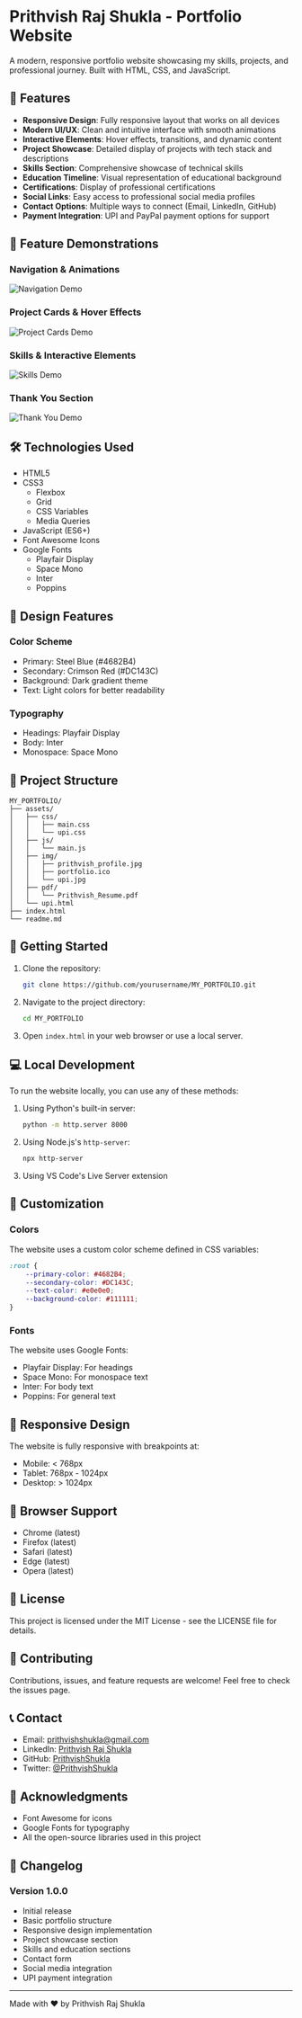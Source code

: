 # Prithvish Raj Shukla - Portfolio Website

A modern, responsive portfolio website showcasing my skills, projects, and professional journey. Built with HTML, CSS, and JavaScript.

## 🌟 Features

- **Responsive Design**: Fully responsive layout that works on all devices
- **Modern UI/UX**: Clean and intuitive interface with smooth animations
- **Interactive Elements**: Hover effects, transitions, and dynamic content
- **Project Showcase**: Detailed display of projects with tech stack and descriptions
- **Skills Section**: Comprehensive showcase of technical skills
- **Education Timeline**: Visual representation of educational background
- **Certifications**: Display of professional certifications
- **Social Links**: Easy access to professional social media profiles
- **Contact Options**: Multiple ways to connect (Email, LinkedIn, GitHub)
- **Payment Integration**: UPI and PayPal payment options for support

## 🎥 Feature Demonstrations

### Navigation & Animations
![Navigation Demo](assets/images/navigation-demo.gif)

### Project Cards & Hover Effects
![Project Cards Demo](assets/images/project-cards-demo.gif)

### Skills & Interactive Elements
![Skills Demo](assets/images/skills-demo.gif)

### Thank You Section
![Thank You Demo](assets/images/thank-you-demo.gif)

## 🛠️ Technologies Used

- HTML5
- CSS3
  - Flexbox
  - Grid
  - CSS Variables
  - Media Queries
- JavaScript (ES6+)
- Font Awesome Icons
- Google Fonts
  - Playfair Display
  - Space Mono
  - Inter
  - Poppins

## 🎨 Design Features

### Color Scheme
- Primary: Steel Blue (#4682B4)
- Secondary: Crimson Red (#DC143C)
- Background: Dark gradient theme
- Text: Light colors for better readability

### Typography
- Headings: Playfair Display
- Body: Inter
- Monospace: Space Mono

## 📁 Project Structure

```
MY_PORTFOLIO/
├── assets/
│   ├── css/
│   │   ├── main.css
│   │   └── upi.css
│   ├── js/
│   │   └── main.js
│   ├── img/
│   │   ├── prithvish_profile.jpg
│   │   ├── portfolio.ico
│   │   └── upi.jpg
│   ├── pdf/
│   │   └── Prithvish_Resume.pdf
│   └── upi.html
├── index.html
└── readme.md
```

## 🚀 Getting Started

1. Clone the repository:
   ```bash
   git clone https://github.com/yourusername/MY_PORTFOLIO.git
   ```

2. Navigate to the project directory:
   ```bash
   cd MY_PORTFOLIO
   ```

3. Open `index.html` in your web browser or use a local server.

## 💻 Local Development

To run the website locally, you can use any of these methods:

1. Using Python's built-in server:
   ```bash
   python -m http.server 8000
   ```

2. Using Node.js's `http-server`:
   ```bash
   npx http-server
   ```

3. Using VS Code's Live Server extension

## 🎨 Customization

### Colors
The website uses a custom color scheme defined in CSS variables:
```css
:root {
    --primary-color: #4682B4;
    --secondary-color: #DC143C;
    --text-color: #e0e0e0;
    --background-color: #111111;
}
```

### Fonts
The website uses Google Fonts:
- Playfair Display: For headings
- Space Mono: For monospace text
- Inter: For body text
- Poppins: For general text

## 📱 Responsive Design

The website is fully responsive with breakpoints at:
- Mobile: < 768px
- Tablet: 768px - 1024px
- Desktop: > 1024px

## 🔧 Browser Support

- Chrome (latest)
- Firefox (latest)
- Safari (latest)
- Edge (latest)
- Opera (latest)

## 📄 License

This project is licensed under the MIT License - see the LICENSE file for details.

## 🤝 Contributing

Contributions, issues, and feature requests are welcome! Feel free to check the issues page.

## 📞 Contact

- Email: prithvishshukla@gmail.com
- LinkedIn: [Prithvish Raj Shukla](https://www.linkedin.com/in/prithvish-shukla-0b0b0b0b/)
- GitHub: [PrithvishShukla](https://github.com/PrithvishShukla)
- Twitter: [@PrithvishShukla](https://twitter.com/PrithvishShukla)

## 🙏 Acknowledgments

- Font Awesome for icons
- Google Fonts for typography
- All the open-source libraries used in this project

## 📝 Changelog

### Version 1.0.0
- Initial release
- Basic portfolio structure
- Responsive design implementation
- Project showcase section
- Skills and education sections
- Contact form
- Social media integration
- UPI payment integration

---

Made with ❤️ by Prithvish Raj Shukla
